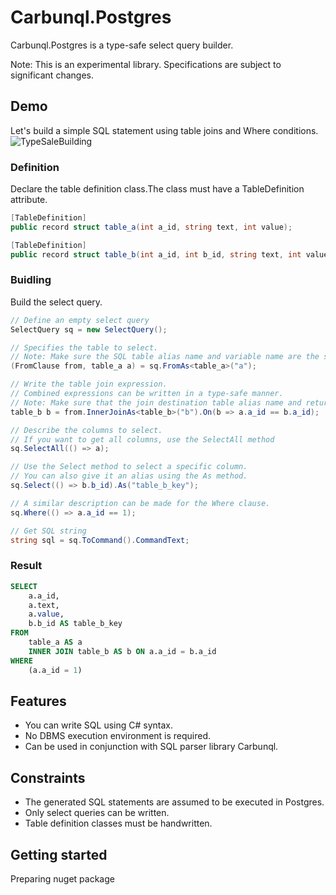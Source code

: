 # Carbunql.Postgres
Carbunql.Postgres is a type-safe select query builder.

Note:
This is an experimental library. Specifications are subject to significant changes.

## Demo
Let's build a simple SQL statement using table joins and Where conditions.
![TypeSaleBuilding](https://github.com/mk3008/Carbunql/assets/7686540/db89e1d9-5004-4920-92be-903ac9789525)

### Definition 

Declare the table definition class.The class must have a TableDefinition attribute.

```cs
[TableDefinition]
public record struct table_a(int a_id, string text, int value);

[TableDefinition]
public record struct table_b(int a_id, int b_id, string text, int value);
```

### Buidling

Build the select query.
```cs
// Define an empty select query
SelectQuery sq = new SelectQuery();

// Specifies the table to select.
// Note: Make sure the SQL table alias name and variable name are the same
(FromClause from, table_a a) = sq.FromAs<table_a>("a");

// Write the table join expression.
// Combined expressions can be written in a type-safe manner.
// Note: Make sure that the join destination table alias name and return value variable name are the same.
table_b b = from.InnerJoinAs<table_b>("b").On(b => a.a_id == b.a_id);

// Describe the columns to select.
// If you want to get all columns, use the SelectAll method
sq.SelectAll(() => a);

// Use the Select method to select a specific column.
// You can also give it an alias using the As method.
sq.Select(() => b.b_id).As("table_b_key");

// A similar description can be made for the Where clause.
sq.Where(() => a.a_id == 1);

// Get SQL string
string sql = sq.ToCommand().CommandText;
```

### Result
```sql
SELECT
    a.a_id,
    a.text,
    a.value,
    b.b_id AS table_b_key
FROM
    table_a AS a
    INNER JOIN table_b AS b ON a.a_id = b.a_id
WHERE
    (a.a_id = 1)
```

## Features
- You can write SQL using C# syntax.
- No DBMS execution environment is required.
- Can be used in conjunction with SQL parser library Carbunql.

## Constraints
- The generated SQL statements are assumed to be executed in Postgres.
- Only select queries can be written.
- Table definition classes must be handwritten.

## Getting started
Preparing nuget package
